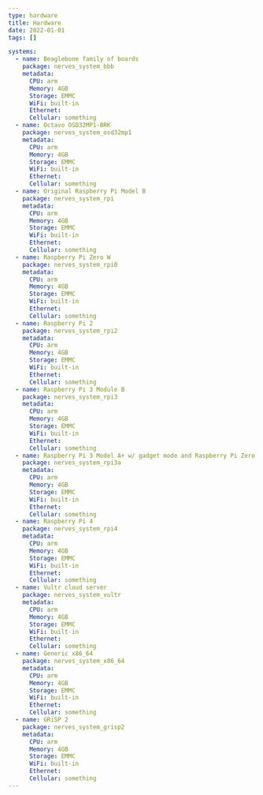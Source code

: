 ```yaml
---
type: hardware
title: Hardware
date: 2022-01-01
tags: []

systems:
  - name: Beaglebone family of boards 
    package: nerves_system_bbb
    metadata:
      CPU: arm
      Memory: 4GB
      Storage: EMMC
      WiFi: built-in
      Ethernet: 
      Cellular: something
  - name: Octavo OSD32MP1-BRK 
    package: nerves_system_osd32mp1
    metadata:
      CPU: arm
      Memory: 4GB
      Storage: EMMC
      WiFi: built-in
      Ethernet: 
      Cellular: something
  - name: Original Raspberry Pi Model B 
    package: nerves_system_rpi
    metadata:
      CPU: arm
      Memory: 4GB
      Storage: EMMC
      WiFi: built-in
      Ethernet: 
      Cellular: something
  - name: Raspberry Pi Zero W 
    package: nerves_system_rpi0
    metadata:
      CPU: arm
      Memory: 4GB
      Storage: EMMC
      WiFi: built-in
      Ethernet: 
      Cellular: something
  - name: Raspberry Pi 2 
    package: nerves_system_rpi2
    metadata:
      CPU: arm
      Memory: 4GB
      Storage: EMMC
      WiFi: built-in
      Ethernet: 
      Cellular: something
  - name: Raspberry Pi 3 Module B 
    package: nerves_system_rpi3
    metadata:
      CPU: arm
      Memory: 4GB
      Storage: EMMC
      WiFi: built-in
      Ethernet: 
      Cellular: something
  - name: Raspberry Pi 3 Model A+ w/ gadget mode and Raspberry Pi Zero 2 W 
    package: nerves_system_rpi3a
    metadata:
      CPU: arm
      Memory: 4GB
      Storage: EMMC
      WiFi: built-in
      Ethernet: 
      Cellular: something
  - name: Raspberry Pi 4 
    package: nerves_system_rpi4
    metadata:
      CPU: arm
      Memory: 4GB
      Storage: EMMC
      WiFi: built-in
      Ethernet: 
      Cellular: something
  - name: Vultr cloud server 
    package: nerves_system_vultr
    metadata:
      CPU: arm
      Memory: 4GB
      Storage: EMMC
      WiFi: built-in
      Ethernet: 
      Cellular: something
  - name: Generic x86_64 
    package: nerves_system_x86_64
    metadata:
      CPU: arm
      Memory: 4GB
      Storage: EMMC
      WiFi: built-in
      Ethernet: 
      Cellular: something
  - name: GRiSP 2 
    package: nerves_system_grisp2
    metadata:
      CPU: arm
      Memory: 4GB
      Storage: EMMC
      WiFi: built-in
      Ethernet: 
      Cellular: something
---
```


